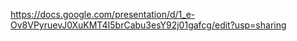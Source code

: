 https://docs.google.com/presentation/d/1_e-Ov8VPyruevJ0XuKMT4I5brCabu3esY92j01gafcg/edit?usp=sharing
